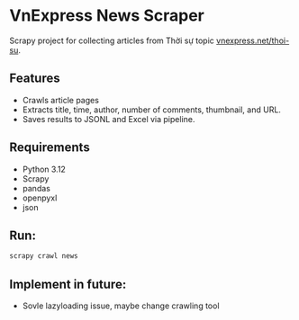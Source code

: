 # VnExpress News Scraper

Scrapy project for collecting articles from Thời sự topic [vnexpress.net/thoi-su](https://vnexpress.net/thoi-su).

## Features
- Crawls article pages
- Extracts title, time, author, number of comments, thumbnail, and URL.
- Saves results to JSONL and Excel via pipeline.

## Requirements
- Python 3.12
- Scrapy
- pandas
- openpyxl
- json

## Run:
```bash
scrapy crawl news
```

## Implement in future:
- Sovle lazyloading issue, maybe change crawling tool
